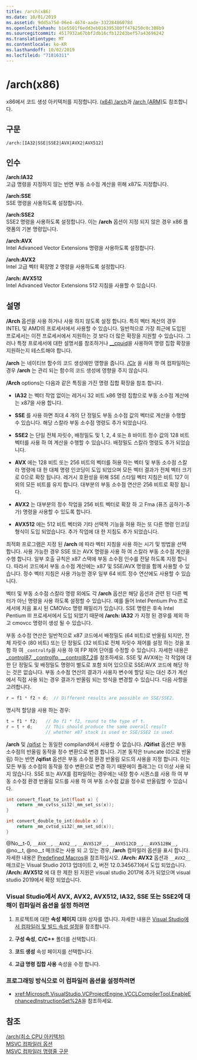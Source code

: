 ```yaml
---
title: /arch(x86)
ms.date: 10/01/2019
ms.assetid: 9dd5a75d-06e4-4674-aade-33228486078d
ms.openlocfilehash: b1e5501f6edd3eb016395380ff476250c0c388b9
ms.sourcegitcommit: 4517932a67bbf2db16cfb122d3bef57a43696242
ms.translationtype: MT
ms.contentlocale: ko-KR
ms.lasthandoff: 10/02/2019
ms.locfileid: "71816311"
---
```

# <a name="arch-x86"></a>/arch(x86)

x86에서 코드 생성 아키텍처를 지정합니다. [(x64) /arch](arch-x64.md)과 [/arch (ARM)](arch-arm.md)도 참조합니다.

## <a name="syntax"></a>구문

```
/arch:[IA32|SSE|SSE2|AVX|AVX2|AVX512]
```

## <a name="arguments"></a>인수

**/arch:IA32**<br/>
고급 명령을 지정하지 않는 반면 부동 소수점 계산을 위해 x87도 지정합니다.

**/arch:SSE**<br/>
SSE 명령을 사용하도록 설정합니다.

**/arch:SSE2**<br/>
SSE2 명령을 사용하도록 설정합니다. 이는 **/arch** 옵션이 지정 되지 않은 경우 x86 플랫폼의 기본 명령입니다.

**/arch:AVX**<br/>
Intel Advanced Vector Extensions 명령을 사용하도록 설정합니다.

**/arch:AVX2**<br/>
Intel 고급 벡터 확장명 2 명령을 사용하도록 설정합니다.

**/arch: AVX512**<br/>
Intel Advanced Vector Extensions 512 지침을 사용할 수 있습니다.

## <a name="remarks"></a>설명

**/Arch** 옵션을 사용 하거나 사용 하지 않도록 설정 합니다. 특히 벡터 계산의 경우 INTEL 및 AMD의 프로세서에서 사용할 수 있습니다. 일반적으로 가장 최근에 도입된 프로세서는 이전 프로세서에서 지원하는 것 보다 더 많은 확장을 지원할 수 있습니다. 그러나 특정 프로세서에 대한 설명서를 참조하거나 [__cpuid](../../intrinsics/cpuid-cpuidex.md)을 사용하여 명령 집합 확장을 지원하는지 테스트해야 합니다.

**/arch** 는 네이티브 함수의 코드 생성에만 영향을 줍니다. [/Clr](clr-common-language-runtime-compilation.md) 을 사용 하 여 컴파일하는 경우 **/arch** 는 관리 되는 함수의 코드 생성에 영향을 주지 않습니다.

**/Arch** options는 다음과 같은 특징을 가진 명령 집합 확장을 참조 합니다.

- **IA32** 는 벡터 작업 없이는 레거시 32 비트 x86 명령 집합으로 부동 소수점 계산에는 x87을 사용 합니다.

- **SSE** 를 사용 하면 최대 4 개의 단 정밀도 부동 소수점 값의 벡터로 계산을 수행할 수 있습니다. 해당 스칼라 부동 소수점 명령도 추가 되었습니다.

- **SSE2** 는 단일 전체 자릿수, 배정밀도 및 1, 2, 4 또는 8 바이트 정수 값의 128 비트 벡터를 사용 하 여 계산을 수행할 수 있습니다. 배정밀도 스칼라 명령도 추가 되었습니다.

- **AVX** 에는 128 비트 또는 256 비트의 벡터를 허용 하는 벡터 및 부동 소수점 스칼라 명령에 대 한 대체 명령 인코딩이 도입 되었으며 모든 벡터 결과가 전체 벡터 크기로 0으로 확장 됩니다. 레거시 호환성을 위해 SSE 스타일 벡터 지침은 비트 127 이외의 모든 비트를 유지 합니다. 대부분의 부동 소수점 연산은 256 비트로 확장 됩니다.

- **AVX2** 는 대부분의 정수 작업을 256 비트 벡터로 확장 하 고 Fma (퓨즈 곱하기-추가) 명령을 사용할 수 있도록 합니다.

- **AVX512** 에는 512 비트 벡터와 기타 선택적 기능을 허용 하는 또 다른 명령 인코딩 형식이 도입 되었습니다. 추가 작업에 대 한 지침도 추가 되었습니다.

최적화 프로그램은 지정 된 **/arch** 에 따라 벡터 지침을 사용 하는 시기 및 방법을 선택 합니다. 사용 가능한 경우 SSE 또는 AVX 명령을 사용 하 여 스칼라 부동 소수점 계산을 수행 합니다. 일부 호출 규칙은 x87 스택에 부동 소수점 인수를 전달 하도록 지정 합니다. 따라서 코드에서 부동 소수점 계산에는 x87 및 SSE/AVX 명령을 함께 사용할 수 있습니다. 정수 벡터 지침은 사용 가능한 경우 일부 64 비트 정수 연산에도 사용할 수 있습니다.

벡터 및 부동 소수점 스칼라 명령 외에도 각 **/arch** 옵션은 해당 옵션과 관련 된 다른 벡터가 아닌 명령을 사용 하도록 설정할 수 있습니다. 예를 들어 Intel Pentium Pro 프로세서에 처음 표시 된 CMOVcc 명령 패밀리가 있습니다. SSE 명령은 후속 Intel Pentium III 프로세서에서 도입 되었기 때문에 **/arch: IA32** 가 지정 된 경우를 제외 하 고 cmovcc 명령이 생성 될 수 있습니다.

부동 소수점 연산은 일반적으로 x87 코드에서 배정밀도 (64 비트)로 반올림 되지만, 전체 자릿수 (80 비트) 또는 단 정밀도 (32 비트)로 전체 자릿수 제어를 설정 하는 것을 포함 하 여 `_controlfp`을 사용 하 여 FP 제어 단어를 수정할 수 있습니다. 자세한 내용은 [_control87, _controlfp, \__control87_2](../../c-runtime-library/reference/control87-controlfp-control87-2.md)를 참조하세요. SSE 및 AVX에는 각 작업에 대 한 단 정밀도 및 배정밀도 명령이 별도로 포함 되어 있으므로 SSE/AVX 코드에 해당 하는 것은 없습니다. 부동 소수점 연산의 결과가 사용자 변수에 할당 되는 대신 추가 계산에서 직접 사용 되는 경우 결과가 반올림 되는 방식을 변경할 수 있습니다. 다음 사항을 고려합니다.

```cpp
r = f1 * f2 + d;  // Different results are possible on SSE/SSE2.
```

명시적 할당을 사용 하는 경우:

```cpp
t = f1 * f2;   // Do f1 * f2, round to the type of t.
r = t + d;     // This should produce the same overall result
               // whether x87 stack is used or SSE/SSE2 is used.
```

**/arch** 및 [/qifist](qifist-suppress-ftol.md) 는 동일한 compiland에서 사용할 수 없습니다. **/Qifist** 옵션은 부동 소수점의 반올림 동작을 정수 변환으로 변경 합니다. 기본 동작은 truncate (0으로 반올림) 하는 반면 **/qifist** 옵션은 부동 소수점 환경 반올림 모드의 사용을 지정 합니다. 이는 모든 부동 소수점의 동작을 정수 변환으로 변경 하기 때문에이 플래그는 더 이상 사용 되지 않습니다. SSE 또는 AVX를 컴파일하는 경우에는 내장 함수 시퀀스를 사용 하 여 부동 소수점 환경 반올림 모드를 사용 하 여 부동 소수점 값을 정수로 반올림할 수 있습니다.

```cpp
int convert_float_to_int(float x) {
    return _mm_cvtss_si32(_mm_set_ss(x));
}

int convert_double_to_int(double x) {
    return _mm_cvtsd_si32(_mm_set_sd(x));
}
```

@No__t-0, `__AVX__`, `__AVX2__`, `__AVX512F__`, `__AVX512CD__`, `__AVX512BW__`, @no__t, @no__t 매크로는 사용 되 고 있는 경우, **/arch** 컴파일러 옵션을 표시 합니다. 자세한 내용은 [Predefined Macros](../../preprocessor/predefined-macros.md)을 참조하십시오. **/Arch: AVX2** 옵션과 `__AVX2__` 매크로는 Visual Studio 2013 업데이트 2, 버전 12.0.34567.1에서 도입 되었습니다. **/Arch: AVX512** 에 대 한 제한 된 지원은 visual studio 2017에 추가 되었으며 visual studio 2019에서 확장 되었습니다.

### <a name="to-set-this-compiler-option-for-avx-avx2-avx512-ia32-sse-or-sse2-in-visual-studio"></a>Visual Studio에서 AVX, AVX2, AVX512, IA32, SSE 또는 SSE2에 대해이 컴파일러 옵션을 설정 하려면

1. 프로젝트에 대한 **속성 페이지** 대화 상자를 엽니다. 자세한 내용은 [Visual Studio에서 컴파일러 및 빌드 속성 설정](../working-with-project-properties.md)을 참조합니다.

1. **구성 속성**, **C/C++** 폴더를 선택합니다.

1. **코드 생성** 속성 페이지를 선택합니다.

1. **고급 명령 집합 사용** 속성을 수정 합니다.

### <a name="to-set-this-compiler-option-programmatically"></a>프로그래밍 방식으로 이 컴파일러 옵션을 설정하려면

- <xref:Microsoft.VisualStudio.VCProjectEngine.VCCLCompilerTool.EnableEnhancedInstructionSet%2A>을 참조하세요.

## <a name="see-also"></a>참조

[/arch(최소 CPU 아키텍처)](arch-minimum-cpu-architecture.md)<br/>
[MSVC 컴파일러 옵션](compiler-options.md)<br/>
[MSVC 컴파일러 명령줄 구문](compiler-command-line-syntax.md)
